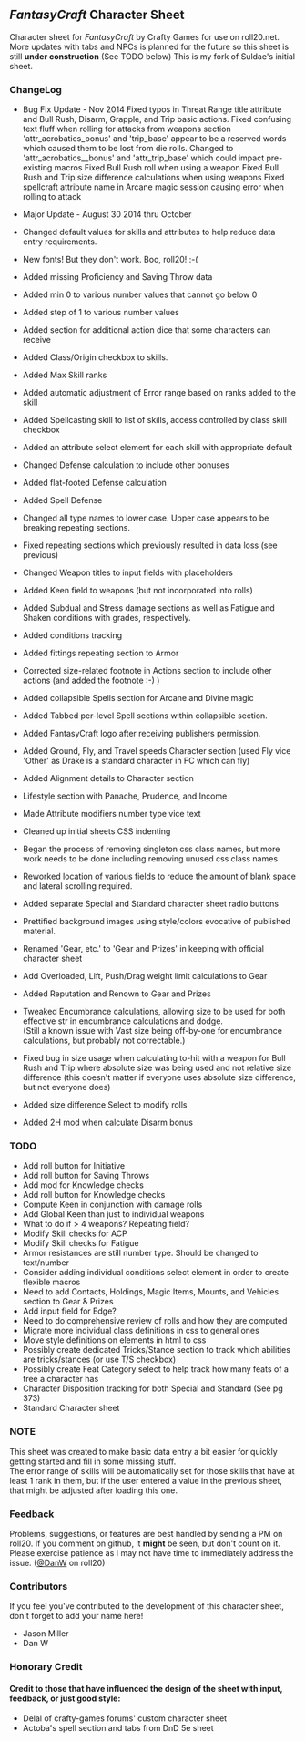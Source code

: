 ## _FantasyCraft_ Character Sheet

Character sheet for _FantasyCraft_ by Crafty Games for use on roll20.net.  More updates with tabs and NPCs is planned for the future so this sheet is still **under construction** (See TODO below)
This is my fork of Suldae's initial sheet.

### ChangeLog

* Bug Fix Update - Nov 2014
Fixed typos in Threat Range title attribute and Bull Rush, Disarm, Grapple, and Trip basic actions.
Fixed confusing text fluff when rolling for attacks from weapons section
'attr_acrobatics_bonus' and 'trip_base' appear to be a reserved words which caused them to be lost from die rolls.  Changed to 'attr_acrobatics__bonus' and 'attr_trip_base' which could impact pre-existing macros
Fixed Bull Rush roll when using a weapon
Fixed Bull Rush and Trip size difference calculations when using weapons
Fixed spellcraft attribute name in Arcane magic session causing error when rolling to attack

* Major Update - August 30 2014 thru October 
* Changed default values for skills and attributes to help reduce data entry requirements.
* New fonts!  But they don't work.  Boo, roll20! :-(
* Added missing Proficiency and Saving Throw data
* Added min 0 to various number values that cannot go below 0
* Added step of 1 to various number values
* Added section for additional action dice that some characters can receive
* Added Class/Origin checkbox to skills.
* Added Max Skill ranks
* Added automatic adjustment of Error range based on ranks added to the skill
* Added Spellcasting skill to list of skills, access controlled by class skill checkbox
* Added an attribute select element for each skill with appropriate default
* Changed Defense calculation to include other bonuses
* Added flat-footed Defense calculation
* Added Spell Defense
* Changed all type names to lower case.  Upper case appears to be breaking repeating sections.
* Fixed repeating sections which previously resulted in data loss (see previous)
* Changed Weapon titles to input fields with placeholders
* Added Keen field to weapons (but not incorporated into rolls)
* Added Subdual and Stress damage sections as well as Fatigue and Shaken conditions with grades, respectively.
* Added conditions tracking
* Added fittings repeating section to Armor
* Corrected size-related footnote in Actions section to include other actions (and added the footnote :-) )
* Added collapsible Spells section for Arcane and Divine magic
* Added Tabbed per-level Spell sections within collapsible section.
* Added FantasyCraft logo after receiving publishers permission.
* Added Ground, Fly, and Travel speeds Character section (used Fly vice 'Other' as Drake is a standard character in FC which can fly)
* Added Alignment details to Character section
* Lifestyle section with Panache, Prudence, and Income
* Made Attribute modifiers number type vice text
* Cleaned up initial sheets CSS indenting
* Began the process of removing singleton css class names, but more work needs to be done including removing unused css class names
* Reworked location of various fields to reduce the amount of blank space and lateral scrolling required.
* Added separate Special and Standard character sheet radio buttons
* Prettified background images using style/colors evocative of published material. 
* Renamed 'Gear, etc.' to 'Gear and Prizes' in keeping with official character sheet
* Add Overloaded, Lift, Push/Drag weight limit calculations to Gear
* Added Reputation and Renown to Gear and Prizes
* Tweaked Encumbrance calculations, allowing size to be used for both effective str in encumbrance calculations and dodge.  
  (Still a known issue with Vast size being off-by-one for encumbrance calculations, but probably not correctable.)
* Fixed bug in size usage when calculating to-hit with a weapon for Bull Rush and Trip where absolute size was being used and not relative size difference (this doesn't matter if everyone uses absolute size difference, but not everyone does)
* Added size difference Select to modify rolls
* Added 2H mod when calculate Disarm bonus

### TODO

* Add roll button for Initiative
* Add roll button for Saving Throws
* Add mod for Knowledge checks
* Add roll button for Knowledge checks
* Compute Keen in conjunction with damage rolls
* Add Global Keen than just to individual weapons
* What to do if > 4 weapons?  Repeating field?
* Modify Skill checks for ACP
* Modify Skill checks for Fatigue
* Armor resistances are still number type.  Should be changed to text/number
* Consider adding individual conditions select element in order to create flexible macros
* Need to add Contacts, Holdings, Magic Items, Mounts, and Vehicles section to Gear & Prizes
* Add input field for Edge?
* Need to do comprehensive review of rolls and how they are computed
* Migrate more individual class definitions in css to general ones
* Move style definitions on elements in html to css
* Possibly create dedicated Tricks/Stance section to track which abilities are tricks/stances (or use T/S checkbox)
* Possibly create Feat Category select to help track how many feats of a tree a character has
* Character Disposition tracking for both Special and Standard (See pg 373)
* Standard Character sheet

### NOTE

 This sheet was created to make basic data entry a bit easier for quickly getting started and fill in some missing stuff.  
 The error range of skills will be automatically set for those skills that have at least 1 rank in them, but if the user entered a value in the previous sheet, that might be adjusted after loading this one.
 
### Feedback

Problems, suggestions, or features are best handled by sending a PM on roll20.  If you comment on github, it **might** be seen, but don't count on it.  Please exercise patience as I may not have time to immediately address the issue.
([@DanW](https://app.roll20.net/users/256724/danw) on roll20)

### Contributors

If you feel you've contributed to the development of this character sheet, don't forget to add your name here!

* Jason Miller
* Dan W

### Honorary Credit
#### Credit to those that have influenced the design of the sheet with input, feedback, or just good style:
* Delal of crafty-games forums' custom character sheet
* Actoba's spell section and tabs from DnD 5e sheet
